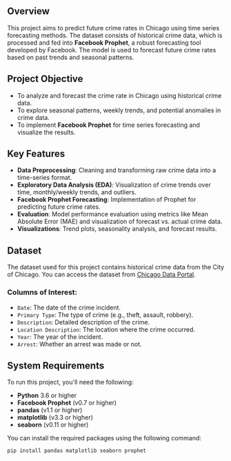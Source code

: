 ## Overview

This project aims to predict future crime rates in Chicago using time series forecasting methods. The dataset consists of historical crime data, which is processed and fed into **Facebook Prophet**, a robust forecasting tool developed by Facebook. The model is used to forecast future crime rates based on past trends and seasonal patterns.

## Project Objective

- To analyze and forecast the crime rate in Chicago using historical crime data.
- To explore seasonal patterns, weekly trends, and potential anomalies in crime data.
- To implement **Facebook Prophet** for time series forecasting and visualize the results.

## Key Features

- **Data Preprocessing**: Cleaning and transforming raw crime data into a time-series format.
- **Exploratory Data Analysis (EDA)**: Visualization of crime trends over time, monthly/weekly trends, and outliers.
- **Facebook Prophet Forecasting**: Implementation of Prophet for predicting future crime rates.
- **Evaluation**: Model performance evaluation using metrics like Mean Absolute Error (MAE) and visualization of forecast vs. actual crime data.
- **Visualizations**: Trend plots, seasonality analysis, and forecast results.

## Dataset

The dataset used for this project contains historical crime data from the City of Chicago. You can access the dataset from [Chicago Data Portal](https://data.cityofchicago.org/).

### Columns of Interest:

- `Date`: The date of the crime incident.
- `Primary Type`: The type of crime (e.g., theft, assault, robbery).
- `Description`: Detailed description of the crime.
- `Location Description`: The location where the crime occurred.
- `Year`: The year of the incident.
- `Arrest`: Whether an arrest was made or not.

## System Requirements

To run this project, you'll need the following:

- **Python** 3.6 or higher
- **Facebook Prophet** (v0.7 or higher)
- **pandas** (v1.1 or higher)
- **matplotlib** (v3.3 or higher)
- **seaborn** (v0.11 or higher)

You can install the required packages using the following command:

```bash
pip install pandas matplotlib seaborn prophet



